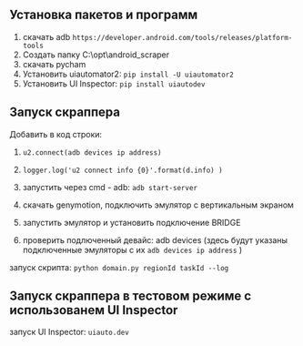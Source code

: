 ## Установка пакетов и программ

1. скачать adb `https://developer.android.com/tools/releases/platform-tools`
2. Создать папку C:\opt\android_scraper
3. скачать pycham
4. Установить uiautomator2:  `pip install -U uiautomator2 `
5. Установить UI Inspector:  `pip install uiautodev`


## Запуск скраппера

Добавить в код строки:

1. `u2.connect(adb devices ip address)`
2. `logger.log('u2 connect info {0}'.format(d.info) )`

1. запустить через cmd - adb: `adb start-server`
2. скачать genymotion, подключить эмулятор с вертикальным экраном
3. запустить эмулятор и установить подключение BRIDGE
4. проверить подлюченный девайс: adb devices (здесь будут указаны подключенные эмуляторы с их `adb devices ip address` )

запуск скрипта:
`python domain.py regionId taskId --log`

## Запуск скраппера в тестовом режиме с использованем UI Inspector

запуск UI Inspector:  `uiauto.dev`

